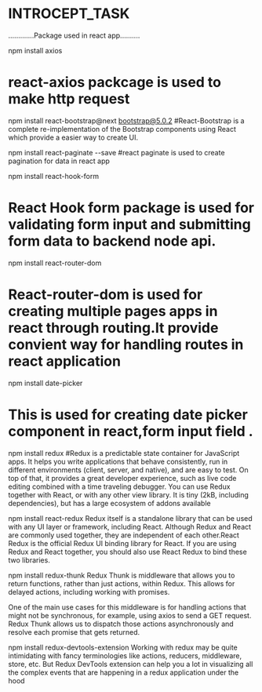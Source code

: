 # INTROCEPT_TASK

.............Package used in react app..........

npm install axios
# react-axios packcage is used to make http request

npm install react-bootstrap@next bootstrap@5.0.2
#React-Bootstrap is a complete re-implementation of the Bootstrap components using React which provide a  easier way to create UI.

npm install react-paginate --save
#react paginate is used to create pagination for data in react app

npm install react-hook-form
# React Hook form package is used for validating form input and submitting form data to backend  node api.

npm install react-router-dom
# React-router-dom is used for creating multiple pages apps in react through routing.It provide convient way for handling routes in react application

npm install date-picker
# This is used for creating date picker component in react,form input field .

npm install redux
#Redux is a predictable state container for JavaScript apps.
It helps you write applications that behave consistently, run in different environments (client, server, and native), and are easy to test. On top of that, it provides a great developer experience, such as live code editing combined with a time traveling debugger.
You can use Redux together with React, or with any other view library. It is tiny (2kB, including dependencies), but has a large ecosystem of addons available

npm install react-redux
Redux itself is a standalone library that can be used with any UI layer or framework, including React. Although Redux and React are commonly used together, they are independent of each other.React Redux is the official Redux UI binding library for React. 
If you are using Redux and React together, you should also use React Redux to bind these two libraries.

npm install redux-thunk
Redux Thunk is middleware that allows you to return functions, rather than just actions, within Redux. This allows for delayed actions, including working with promises.

One of the main use cases for this middleware is for handling actions that might not be synchronous, for example, using axios to send a GET request. Redux Thunk allows us to dispatch those actions asynchronously and resolve each promise that gets returned.

npm install redux-devtools-extension
Working with redux may be quite intimidating with fancy terminologies like actions, reducers, middleware, store, etc. But Redux DevTools extension can help you a lot in visualizing all the complex events that are happening in a redux application under the hood
